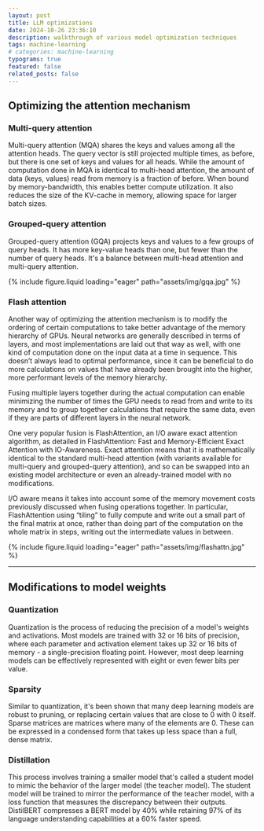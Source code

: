 ```yaml
---
layout: post
title: LLM optimizations
date: 2024-10-26 23:36:10
description: walkthrough of various model optimization techniques
tags: machine-learning
# categories: machine-learning
typograms: true
featured: false
related_posts: false
---
```



## Optimizing the attention mechanism

### Multi-query attention

Multi-query attention (MQA) shares the keys and values among all the attention heads. The query vector is still projected multiple times, as before, but there is one set of keys and values for all heads. While the amount of computation done in MQA is identical to multi-head attention, the amount of data (keys, values) read from memory is a fraction of before. When bound by memory-bandwidth, this enables better compute utilization. It also reduces the size of the KV-cache in memory, allowing space for larger batch sizes.

### Grouped-query attention

Grouped-query attention (GQA) projects keys and values to a few groups of query heads. It has more key-value heads than one, but fewer than the number of query heads. It's a balance between multi-head attention and multi-query attention.

{% include figure.liquid loading="eager" path="assets/img/gqa.jpg" %}

### Flash attention

Another way of optimizing the attention mechanism is to modify the ordering of certain computations to take better advantage of the memory hierarchy of GPUs. Neural networks are generally described in terms of layers, and most implementations are laid out that way as well, with one kind of computation done on the input data at a time in sequence. This doesn’t always lead to optimal performance, since it can be beneficial to do more calculations on values that have already been brought into the higher, more performant levels of the memory hierarchy.

Fusing multiple layers together during the actual computation can enable minimizing the number of times the GPU needs to read from and write to its memory and to group together calculations that require the same data, even if they are parts of different layers in the neural network.

One very popular fusion is FlashAttention, an I/O aware exact attention algorithm, as detailed in FlashAttention: Fast and Memory-Efficient Exact Attention with IO-Awareness. Exact attention means that it is mathematically identical to the standard multi-head attention (with variants available for multi-query and grouped-query attention), and so can be swapped into an existing model architecture or even an already-trained model with no modifications.

I/O aware means it takes into account some of the memory movement costs previously discussed when fusing operations together. In particular, FlashAttention using “tiling” to fully compute and write out a small part of the final matrix at once, rather than doing part of the computation on the whole matrix in steps, writing out the intermediate values in between.

{% include figure.liquid loading="eager" path="assets/img/flashattn.jpg" %}

----

## Modifications to model weights

### Quantization
Quantization is the process of reducing the precision of a model's weights and activations. Most models are trained with 32 or 16 bits of precision, where each parameter and activation element takes up 32 or 16 bits of memory - a single-precision floating point. However, most deep learning models can be effectively represented with eight or even fewer bits per value.

### Sparsity
Similar to quantization, it's been shown that many deep learning models are robust to pruning, or replacing certain values that are close to 0 with 0 itself. Sparse matrices are matrices where many of the elements are 0. These can be expressed in a condensed form that takes up less space than a full, dense matrix.

### Distillation
This process involves training a smaller model that's called a student model to mimic the behavior of the larger model (the teacher model). The student model will be trained to mirror the performance of the teacher model, with a loss function that measures the discrepancy between their outputs. DistilBERT compresses a BERT model by 40% while retaining 97% of its language understanding capabilities at a 60% faster speed.



